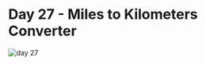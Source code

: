 # Day 27 - Miles to Kilometers Converter
![day 27]([(https://github.com/batamladen/100-Days-Of-Python/blob/main/Day27/gif)]) 
